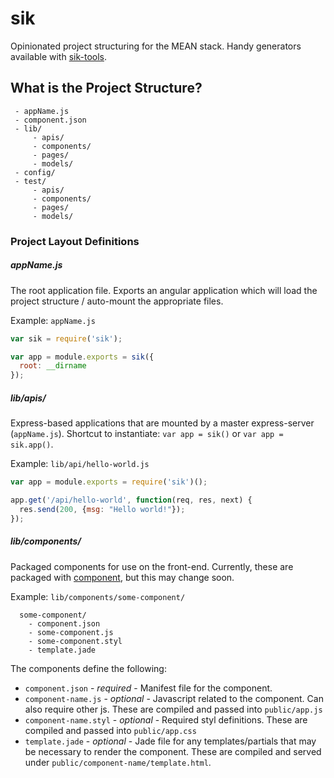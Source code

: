 sik
===

Opinionated project structuring for the MEAN stack. Handy generators available
with [sik-tools](http://github.com/rschmukler/sik-tools).


## What is the Project Structure?

```
 - appName.js
 - component.json
 - lib/
     - apis/
     - components/
     - pages/
     - models/
 - config/
 - test/
     - apis/
     - components/
     - pages/
     - models/
```

### Project Layout Definitions

##### appName.js

The root application file. Exports an angular application which will load the
project structure / auto-mount the appropriate files.

Example: `appName.js`

```js
var sik = require('sik');

var app = module.exports = sik({
  root: __dirname
});
```

##### lib/apis/

Express-based applications that are mounted by a master express-server
(`appName.js`). Shortcut to instantiate: `var app = sik()` or `var app = sik.app()`.

Example: `lib/api/hello-world.js`

```js
var app = module.exports = require('sik')();

app.get('/api/hello-world', function(req, res, next) {
  res.send(200, {msg: "Hello world!"});
});
```

##### lib/components/

Packaged components for use on the front-end. Currently, these are packaged with
[component](http://github.com/component/component), but this may change soon.

Example: `lib/components/some-component/`

```
  some-component/
    - component.json
    - some-component.js
    - some-component.styl
    - template.jade

```


The components define the following:

- `component.json` - *required* - Manifest file for the component.
- `component-name.js` - *optional* - Javascript related to the component. Can
  also require other js. These are compiled and passed into `public/app.js`
- `component-name.styl` - *optional* - Required styl definitions. These are
  compiled and passed into `public/app.css`
- `template.jade` - *optional* - Jade file for any templates/partials that may
  be necessary to render the component. These are compiled and served under
  `public/component-name/template.html`.
